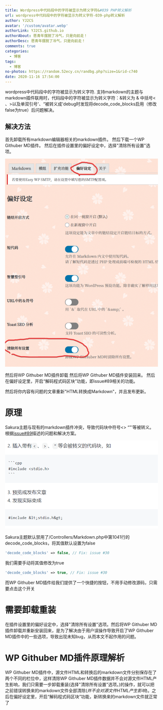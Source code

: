 ```yaml
---
title: Wordpress中代码段中的字符被显示为转义字符&#039 PHP转义解析
url: wordpress中代码段中的字符被显示为转义字符-039-php转义解析
author: YJ2CS
avatar: '/custom/avatar.webp'
authorLink: YJ2CS.github.io
authorAbout: 愿青年摆脱了冷气，只是向前走！
authorDesc: 愿青年摆脱了冷气，只是向前走！
comments: true
categories:
  - 博客
tags:
  - 博客
no-photos: https://random.52ecy.cn/randbg.php?size=1&rid-c740
date: 2020-11-16 17:54:00
---
```

wordpress中代码段中的字符被显示为转义字符.
支持markdown的主题与markdown插件联用时，代码段中的字符被显示为转义字符：&转义为 & 中括号< 、>以及单双引号'、“被转义成'debug时发现将decode_code_blocks启用（修改false为true）后问题解决。

## 解决方法

首先卸载所有markdown编辑器相关的markdown插件。
然后下载一个WP Githuber MD插件。
然后在插件设置里的偏好设定中，选择"清除所有设置"选项。

![file](images/image-1604815149852.png)

然后将WP Githuber MD插件卸载
然后将WP Githuber MD插件安装回来。
然后在偏好设定里，开启“解码程式码区块”功能，即issue#89相关的功能。

然后将你内容有问题的文章重新"HTML转换成Markdown"，并且发布更新。

# 原理

Sakura主题与现有的markdown插件冲突，导致代码块中符号<> “”'等被转义。
根据[issue#89](https://github.com/terrylinooo/githuber-md/issues/89)描述的问题和解决方案。

![file](images/image-1604815347488.png)

Sakura主题默认禁用了/Controllers/Markdown.php中第1041行的decode_code_blocks，将其值默认设置为false

```PHP
'decode_code_blocks' => false, // Fix: issue #30
```

我们需要手动将其值修改为true

```php
'decode_code_blocks' => true, // Fix: issue #30
```

而WP Githuber MD插件给我们提供了一个快捷的按钮，不用手动修改源码，只需要点击这个开关

# 需要卸载重装

在插件设置里的偏好设定中，选择"清除所有设置"选项。然后将WP Githuber MD插件卸载并重新安装回来，是为了解决由于用户误操作导致开启了WP Githuber MD插件中的一些选项，导致出现未知bug，从而本文不起作用的问题。

# WP Githuber MD插件原理解析

WP Githuber MD插件中，源文件HTML和转换后的markdown文件分别保存在了两个不同的栏位中，这样清除WP Githuber MD插件数据并不会对源文件HTML产生影响，我们只需要一步卸载重装(选择"清除所有设置"选项。)的操作，就可以把之前错误转换来的markdown文件全部清除(*并不会对源文件HTML产生影响*)。之后在偏好设定里，开启“解码程式码区块”功能，新转换来的markdown文件就正常了
